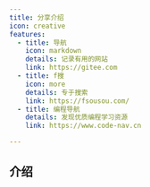 ```yaml
---
title: 分享介绍
icon: creative
features:
  - title: 导航
    icon: markdown
    details: 记录有用的网站
    link: https://gitee.com
  - title: f搜
    icon: more
    details: 专于搜索
    link: https://fsousou.com/
  - title: 编程导航
    details: 发现优质编程学习资源
    link: https://www.code-nav.cn

---
```


## 介绍
